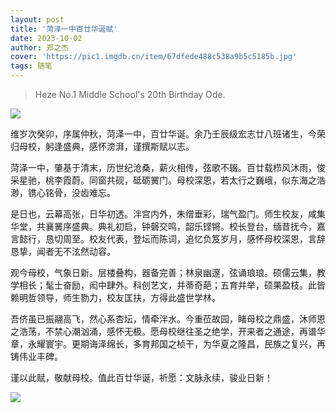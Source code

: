 ```yaml
---
layout: post
title: '菏泽一中百廿华诞赋'
date: 2023-10-02
author: 郑之杰
cover: 'https://pic1.imgdb.cn/item/67dfede488c538a9b5c5185b.jpg'
tags: 随笔
---
```


> Heze No.1 Middle School's 20th Birthday Ode.

![](https://pic1.imgdb.cn/item/67dfede488c538a9b5c5185b.jpg)

维岁次癸卯，序属仲秋，菏泽一中，百廿华诞。余乃壬辰级宏志廿八班诸生，今荣归母校，躬逢盛典，感怀滂湃，谨撰斯赋以志。

菏泽一中，肇基于清末，历世纪沧桑，薪火相传，弦歌不辍。百廿载栉风沐雨，俊采星驰，桃李霞蔚。同窗共砚，砥砺黉门。母校深恩，若太行之巍峨，似东海之浩渺，镌心铭骨，没齿难忘。

是日也，云幕高张，日华初透。泮宫内外，朱缯垂彩，瑞气盈门。师生校友，咸集华堂，共襄黉序盛典。典礼初启，钟磬交鸣，韶乐铿锵。校长登台，缅昔抚今，嘉言懿行，恳切周至。校友代表，登坛而陈词，追忆负笈岁月，感怀母校深恩，言辞恳挚，闻者无不泫然动容。

观今母校，气象日新。层楼叠构，器备完善；林泉幽邃，弦诵琅琅。硕儒云集，教学相长；髦士奋励，闳中肆外。科创艺文，并蒂奇葩；五育并举，硕果盈枝。此皆赖明哲领导，师生勠力，校友匡扶，方得此盛世学林。

吾侪虽已振翮高飞，然心系杏坛，情牵泮水。今重莅故园，睹母校之鼎盛，沐师恩之浩荡，不禁心潮汹涌，感怀无极。愿母校继往圣之绝学，开来者之通途，再谱华章，永耀寰宇。更期诲泽绵长，多育邦国之桢干，为华夏之隆昌，民族之复兴，再铸伟业丰碑。

谨以此赋，敬献母校。值此百廿华诞，祈愿：文脉永续，骏业日新！

![](https://pic1.imgdb.cn/item/67dfee0e88c538a9b5c51861.jpg)